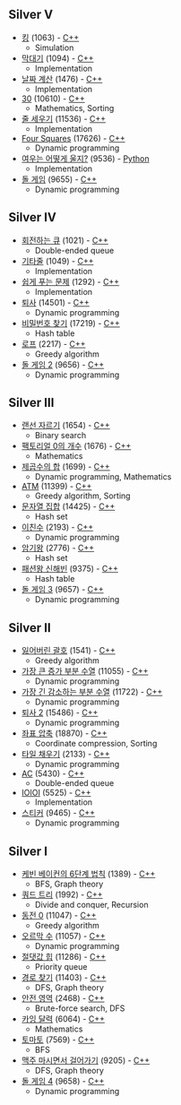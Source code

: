 ## Silver V
* [킹](https://www.acmicpc.net/problem/1063) (1063) - [C++](https://github.com/nbsp1221/algorithm/blob/master/algorithm-challenges/baekjoon-online-judge/challenges/1000/1063.cpp)
  - Simulation
* [막대기](https://www.acmicpc.net/problem/1094) (1094) - [C++](https://github.com/nbsp1221/algorithm/blob/master/algorithm-challenges/baekjoon-online-judge/challenges/1000/1094.cpp)
  - Implementation
* [날짜 계산](https://www.acmicpc.net/problem/1476) (1476) - [C++](https://github.com/nbsp1221/algorithm/blob/master/algorithm-challenges/baekjoon-online-judge/challenges/1000/1476.cpp)
  - Implementation
* [30](https://www.acmicpc.net/problem/10610) (10610) - [C++](https://github.com/nbsp1221/algorithm/blob/master/algorithm-challenges/baekjoon-online-judge/challenges/10000/10610.cpp)
  - Mathematics, Sorting
* [줄 세우기](https://www.acmicpc.net/problem/11536) (11536) - [C++](https://github.com/nbsp1221/algorithm/blob/master/algorithm-challenges/baekjoon-online-judge/challenges/11000/11536.cpp)
  - Implementation
* [Four Squares](https://www.acmicpc.net/problem/17626) (17626) - [C++](https://github.com/nbsp1221/algorithm/blob/master/algorithm-challenges/baekjoon-online-judge/challenges/17000/17626.cpp)
  - Dynamic programming
* [여우는 어떻게 울지?](https://www.acmicpc.net/problem/9536) (9536) - [Python](https://github.com/nbsp1221/algorithm/blob/master/algorithm-challenges/baekjoon-online-judge/challenges/9000/9536.py)
  - Implementation
* [돌 게임](https://www.acmicpc.net/problem/9655) (9655) - [C++](https://github.com/nbsp1221/algorithm/blob/master/algorithm-challenges/baekjoon-online-judge/challenges/9000/9655.cpp)
  - Dynamic programming
## Silver IV
* [회전하는 큐](https://www.acmicpc.net/problem/1021) (1021) - [C++](https://github.com/nbsp1221/algorithm/blob/master/algorithm-challenges/baekjoon-online-judge/challenges/1000/1021.cpp)
  - Double-ended queue
* [기타줄](https://www.acmicpc.net/problem/1049) (1049) - [C++](https://github.com/nbsp1221/algorithm/blob/master/algorithm-challenges/baekjoon-online-judge/challenges/1000/1049.cpp)
  - Implementation
* [쉽게 푸는 문제](https://www.acmicpc.net/problem/1292) (1292) - [C++](https://github.com/nbsp1221/algorithm/blob/master/algorithm-challenges/baekjoon-online-judge/challenges/1000/1292.cpp)
  - Implementation
* [퇴사](https://www.acmicpc.net/problem/14501) (14501) - [C++](https://github.com/nbsp1221/algorithm/blob/master/algorithm-challenges/baekjoon-online-judge/challenges/14000/14501.cpp)
  - Dynamic programming
* [비밀번호 찾기](https://www.acmicpc.net/problem/17219) (17219) - [C++](https://github.com/nbsp1221/algorithm/blob/master/algorithm-challenges/baekjoon-online-judge/challenges/17000/17219.cpp)
  - Hash table
* [로프](https://www.acmicpc.net/problem/2217) (2217) - [C++](https://github.com/nbsp1221/algorithm/blob/master/algorithm-challenges/baekjoon-online-judge/challenges/2000/2217.cpp)
  - Greedy algorithm
* [돌 게임 2](https://www.acmicpc.net/problem/9656) (9656) - [C++](https://github.com/nbsp1221/algorithm/blob/master/algorithm-challenges/baekjoon-online-judge/challenges/9000/9656.cpp)
  - Dynamic programming
## Silver III
* [랜선 자르기](https://www.acmicpc.net/problem/1654) (1654) - [C++](https://github.com/nbsp1221/algorithm/blob/master/algorithm-challenges/baekjoon-online-judge/challenges/1000/1654.cpp)
  - Binary search
* [팩토리얼 0의 개수](https://www.acmicpc.net/problem/1676) (1676) - [C++](https://github.com/nbsp1221/algorithm/blob/master/algorithm-challenges/baekjoon-online-judge/challenges/1000/1676.cpp)
  - Mathematics
* [제곱수의 합](https://www.acmicpc.net/problem/1699) (1699) - [C++](https://github.com/nbsp1221/algorithm/blob/master/algorithm-challenges/baekjoon-online-judge/challenges/1000/1699.cpp)
  - Dynamic programming, Mathematics
* [ATM](https://www.acmicpc.net/problem/11399) (11399) - [C++](https://github.com/nbsp1221/algorithm/blob/master/algorithm-challenges/baekjoon-online-judge/challenges/11000/11399.cpp)
  - Greedy algorithm, Sorting
* [문자열 집합](https://www.acmicpc.net/problem/14425) (14425) - [C++](https://github.com/nbsp1221/algorithm/blob/master/algorithm-challenges/baekjoon-online-judge/challenges/14000/14425.cpp)
  - Hash set
* [이친수](https://www.acmicpc.net/problem/2193) (2193) - [C++](https://github.com/nbsp1221/algorithm/blob/master/algorithm-challenges/baekjoon-online-judge/challenges/2000/2193.cpp)
  - Dynamic programming
* [암기왕](https://www.acmicpc.net/problem/2776) (2776) - [C++](https://github.com/nbsp1221/algorithm/blob/master/algorithm-challenges/baekjoon-online-judge/challenges/2000/2776.cpp)
  - Hash set
* [패션왕 신해빈](https://www.acmicpc.net/problem/9375) (9375) - [C++](https://github.com/nbsp1221/algorithm/blob/master/algorithm-challenges/baekjoon-online-judge/challenges/9000/9375.cpp)
  - Hash table
* [돌 게임 3](https://www.acmicpc.net/problem/9657) (9657) - [C++](https://github.com/nbsp1221/algorithm/blob/master/algorithm-challenges/baekjoon-online-judge/challenges/9000/9657.cpp)
  - Dynamic programming
## Silver II
* [잃어버린 괄호](https://www.acmicpc.net/problem/1541) (1541) - [C++](https://github.com/nbsp1221/algorithm/blob/master/algorithm-challenges/baekjoon-online-judge/challenges/1000/1541.cpp)
  - Greedy algorithm
* [가장 큰 증가 부분 수열](https://www.acmicpc.net/problem/11055) (11055) - [C++](https://github.com/nbsp1221/algorithm/blob/master/algorithm-challenges/baekjoon-online-judge/challenges/11000/11055.cpp)
  - Dynamic programming
* [가장 긴 감소하는 부분 수열](https://www.acmicpc.net/problem/11722) (11722) - [C++](https://github.com/nbsp1221/algorithm/blob/master/algorithm-challenges/baekjoon-online-judge/challenges/11000/11722.cpp)
  - Dynamic programming
* [퇴사 2](https://www.acmicpc.net/problem/15486) (15486) - [C++](https://github.com/nbsp1221/algorithm/blob/master/algorithm-challenges/baekjoon-online-judge/challenges/15000/15486.cpp)
  - Dynamic programming
* [좌표 압축](https://www.acmicpc.net/problem/18870) (18870) - [C++](https://github.com/nbsp1221/algorithm/blob/master/algorithm-challenges/baekjoon-online-judge/challenges/18000/18870.cpp)
  - Coordinate compression, Sorting
* [타일 채우기](https://www.acmicpc.net/problem/2133) (2133) - [C++](https://github.com/nbsp1221/algorithm/blob/master/algorithm-challenges/baekjoon-online-judge/challenges/2000/2133.cpp)
  - Dynamic programming
* [AC](https://www.acmicpc.net/problem/5430) (5430) - [C++](https://github.com/nbsp1221/algorithm/blob/master/algorithm-challenges/baekjoon-online-judge/challenges/5000/5430.cpp)
  - Double-ended queue
* [IOIOI](https://www.acmicpc.net/problem/5525) (5525) - [C++](https://github.com/nbsp1221/algorithm/blob/master/algorithm-challenges/baekjoon-online-judge/challenges/5000/5525.cpp)
  - Implementation
* [스티커](https://www.acmicpc.net/problem/9465) (9465) - [C++](https://github.com/nbsp1221/algorithm/blob/master/algorithm-challenges/baekjoon-online-judge/challenges/9000/9465.cpp)
  - Dynamic programming
## Silver I
* [케빈 베이컨의 6단계 법칙](https://www.acmicpc.net/problem/1389) (1389) - [C++](https://github.com/nbsp1221/algorithm/blob/master/algorithm-challenges/baekjoon-online-judge/challenges/1000/1389.cpp)
  - BFS, Graph theory
* [쿼드 트리](https://www.acmicpc.net/problem/1992) (1992) - [C++](https://github.com/nbsp1221/algorithm/blob/master/algorithm-challenges/baekjoon-online-judge/challenges/1000/1992.cpp)
  - Divide and conquer, Recursion
* [동전 0](https://www.acmicpc.net/problem/11047) (11047) - [C++](https://github.com/nbsp1221/algorithm/blob/master/algorithm-challenges/baekjoon-online-judge/challenges/11000/11047.cpp)
  - Greedy algorithm
* [오르막 수](https://www.acmicpc.net/problem/11057) (11057) - [C++](https://github.com/nbsp1221/algorithm/blob/master/algorithm-challenges/baekjoon-online-judge/challenges/11000/11057.cpp)
  - Dynamic programming
* [절댓값 힙](https://www.acmicpc.net/problem/11286) (11286) - [C++](https://github.com/nbsp1221/algorithm/blob/master/algorithm-challenges/baekjoon-online-judge/challenges/11000/11286.cpp)
  - Priority queue
* [경로 찾기](https://www.acmicpc.net/problem/11403) (11403) - [C++](https://github.com/nbsp1221/algorithm/blob/master/algorithm-challenges/baekjoon-online-judge/challenges/11000/11403.cpp)
  - DFS, Graph theory
* [안전 영역](https://www.acmicpc.net/problem/2468) (2468) - [C++](https://github.com/nbsp1221/algorithm/blob/master/algorithm-challenges/baekjoon-online-judge/challenges/2000/2468.cpp)
  - Brute-force search, DFS
* [카잉 달력](https://www.acmicpc.net/problem/6064) (6064) - [C++](https://github.com/nbsp1221/algorithm/blob/master/algorithm-challenges/baekjoon-online-judge/challenges/6000/6064.cpp)
  - Mathematics
* [토마토](https://www.acmicpc.net/problem/7569) (7569) - [C++](https://github.com/nbsp1221/algorithm/blob/master/algorithm-challenges/baekjoon-online-judge/challenges/7000/7569.cpp)
  - BFS
* [맥주 마시면서 걸어가기](https://www.acmicpc.net/problem/9205) (9205) - [C++](https://github.com/nbsp1221/algorithm/blob/master/algorithm-challenges/baekjoon-online-judge/challenges/9000/9205.cpp)
  - DFS, Graph theory
* [돌 게임 4](https://www.acmicpc.net/problem/9658) (9658) - [C++](https://github.com/nbsp1221/algorithm/blob/master/algorithm-challenges/baekjoon-online-judge/challenges/9000/9658.cpp)
  - Dynamic programming